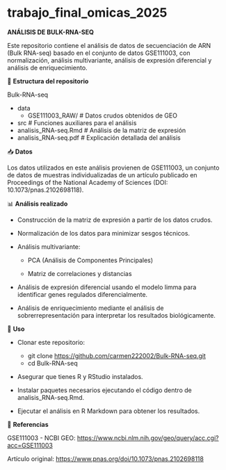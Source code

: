 # trabajo_final_omicas_2025

**ANÁLISIS DE BULK-RNA-SEQ**

Este repositorio contiene el análisis de datos de secuenciación de ARN (Bulk RNA-seq) basado en el conjunto de datos GSE111003, con normalización, análisis multivariante, análisis de expresión diferencial y análisis de enriquecimiento.

📁 **Estructura del repositorio**

Bulk-RNA-seq
- data
    - GSE111003_RAW/ # Datos crudos obtenidos de GEO 
- src # Funciones auxiliares para el análisis 
- analisis_RNA-seq.Rmd # Análisis de la matriz de expresión 
- analisis_RNA-seq.pdf # Explicación detallada del análisis

📥 **Datos**

Los datos utilizados en este análisis provienen de GSE111003, un conjunto de datos de muestras individualizadas de un artículo publicado en Proceedings of the National Academy of Sciences (DOI: 10.1073/pnas.2102698118).

📊 **Análisis realizado**

- Construcción de la matriz de expresión a partir de los datos crudos.

- Normalización de los datos para minimizar sesgos técnicos.

- Análisis multivariante:

  - PCA (Análisis de Componentes Principales)

  - Matriz de correlaciones y distancias

- Análisis de expresión diferencial usando el modelo limma para identificar genes regulados diferencialmente.

- Análisis de enriquecimiento mediante el análisis de sobrerrepresentación para interpretar los resultados biológicamente.

🚀 **Uso**

- Clonar este repositorio:
    - git clone https://github.com/carmen222002/Bulk-RNA-seq.git
    - cd Bulk-RNA-seq

- Asegurar que tienes R y RStudio instalados.

- Instalar paquetes necesarios ejecutando el código dentro de analisis_RNA-seq.Rmd.

- Ejecutar el análisis en R Markdown para obtener los resultados.

📄 **Referencias**

GSE111003 - NCBI GEO: https://www.ncbi.nlm.nih.gov/geo/query/acc.cgi?acc=GSE111003

Artículo original: https://www.pnas.org/doi/10.1073/pnas.2102698118

